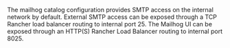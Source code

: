 The mailhog catalog configuration provides SMTP access on the internal network by default. External SMTP access can be exposed through a TCP Rancher load balancer routing to internal port 25. The Mailhog UI can be exposed through an HTTP(S) Rancher Load Balancer routing to internal port 8025. 
